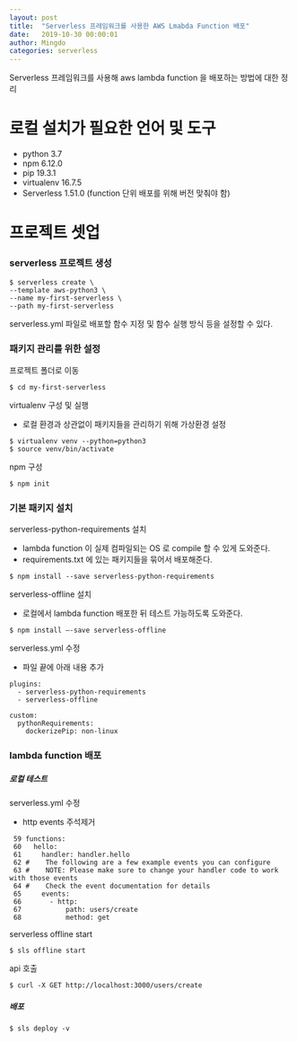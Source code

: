 ```yaml
---
layout: post
title:  "Serverless 프레임워크를 사용한 AWS Lmabda Function 배포"
date:   2019-10-30 00:00:01
author: Mingdo
categories: serverless
---
```


Serverless 프레임워크를 사용해 aws lambda function 을 배포하는 방법에 대한 정리

# 로컬 설치가 필요한 언어 및 도구
- python 3.7
- npm 6.12.0
- pip 19.3.1
- virtualenv 16.7.5
- Serverless 1.51.0 (function 단위 배포를 위해 버전 맞춰야 함)

# 프로젝트 셋업
### serverless 프로젝트 생성

```
$ serverless create \
--template aws-python3 \
--name my-first-serverless \
--path my-first-serverless
```

serverless.yml 파일로 배포할 함수 지정 및 함수 실행 방식 등을 설정할 수 있다.

### 패키지 관리를 위한 설정
프로젝트 폴더로 이동
  
```
$ cd my-first-serverless
```

virtualenv 구성 및 실행
- 로컬 환경과 상관없이 패키지들을 관리하기 위해 가상환경 설정  

```
$ virtualenv venv --python=python3
$ source venv/bin/activate
```

npm 구성  

```
$ npm init
```

### 기본 패키지 설치
serverless-python-requirements 설치  
- lambda function 이 실제 컴파일되는 OS 로 compile 할 수 있게 도와준다.
- requirements.txt 에 있는 패키지들을 묶어서 배포해준다.  

```
$ npm install --save serverless-python-requirements
```
serverless-offline 설치
- 로컬에서 lambda function 배포한 뒤 테스트 가능하도록 도와준다.  

```
$ npm install —-save serverless-offline
```

serverless.yml 수정
- 파일 끝에 아래 내용 추가  

```
plugins:
  - serverless-python-requirements
  - serverless-offline

custom:
  pythonRequirements:
    dockerizePip: non-linux
```

### lambda function 배포
##### 로컬 테스트
serverless.yml 수정
- http events 주석제거  

```
 59 functions: 
 60   hello: 
 61     handler: handler.hello 
 62 #    The following are a few example events you can configure 
 63 #    NOTE: Please make sure to change your handler code to work with those events 
 64 #    Check the event documentation for details 
 65     events: 
 66       - http: 
 67           path: users/create 
 68           method: get
```

serverless offline start  

```
$ sls offline start
```

api 호출  

```
$ curl -X GET http://localhost:3000/users/create
```

##### 배포

```
$ sls deploy -v
```
